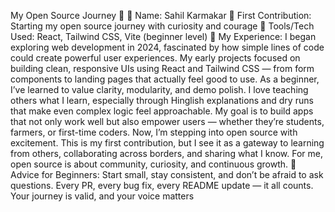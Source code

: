 My Open Source Journey 🚀
👤 Name: Sahil Karmakar
📅 First Contribution: Starting my open source journey with curiosity and courage
🔧 Tools/Tech Used: React, Tailwind CSS, Vite (beginner level)
🌟 My Experience:
I began exploring web development in 2024, fascinated by how simple lines of code could create powerful user experiences. My early projects focused on building clean, responsive UIs using React and Tailwind CSS — from form components to landing pages that actually feel good to use.
As a beginner, I’ve learned to value clarity, modularity, and demo polish. I love teaching others what I learn, especially through Hinglish explanations and dry runs that make even complex logic feel approachable. My goal is to build apps that not only work well but also empower users — whether they’re students, farmers, or first-time coders.
Now, I’m stepping into open source with excitement. This is my first contribution, but I see it as a gateway to learning from others, collaborating across borders, and sharing what I know. For me, open source is about community, curiosity, and continuous growth.
📌 Advice for Beginners:
Start small, stay consistent, and don’t be afraid to ask questions. Every PR, every bug fix, every README update — it all counts. Your journey is valid, and your voice matters
